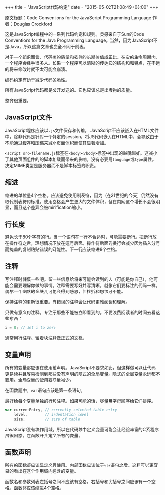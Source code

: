 +++
title  = "JavaScript代码约定"
date = "2015-05-02T21:08:49+08:00"
+++

原文标题：Code Conventions for the JavaScript Programming Language
作者：Douglas Crockford

这是JavaScript编程中的一系列代码约定和规则。灵感来自于Sun的Code Conventions for the Java Programming Language。当然，因为JavaScript不是Java，所以这篇文章也完全不同于前者。

对于一个组织而言，代码库的质量和软件的长期价值成正比。在它的生命周期内，一个程序会经手很多人。如果一个程序可以清晰的传达它的结构和和特点，在不远的将来修改时就不太可能会崩溃。

编码约定有助于减少代码的脆性。

所有JavaScript代码都是公开发送的。它也应该总是出版物的质量。

整齐很重要。

## JavaScript文件

JavaScript程序应该以`.js`文件保存和传输。
JavaScript不应该嵌入在HTML文件中，除非代码是针对一个特定的session。将JS代码嵌入在HTML中，会导致由于不能通过缓存和压缩来减小页面体积而使其显著增加。

`<script src=filename.js`标签在`<body></body>`标签中出现的越晚越好。这减小了其他页面组件的的脚本加载而带来的影响。没有必要用`language`或`type`属性。决定MIME类型是服务器而不是脚本标签的职责。

## 缩进

缩进的单位是4个空格。应该避免使用制表符，因为（在21世纪的今天）仍然没有取代制表符的标准。使用空格会产生更大的文件体积，但在内网这个增长不会很明显，而且这个差异会被minification缩小。

## 行长度

避免长于80个字符的行。当一个语句在一行不合适时，可能需要断行。把断行放在操作符之后，理想情况下放在逗号后面。操作符后面的换行会减少因为插入分号而掩盖的复制粘贴错误的可能性。下一行应该缩进8个空格。

## 注释

写注释时慷慨一些吧。留一些信息给将来可能会读到的人（可能是你自己），他可能会需要理解你做的事情。注释需要写好并写清晰，就像它们要标注的代码一样。偶尔一个幽默的金块儿可能会得到感恩，但挫折和怨恨可不能。

保持注释的更新很重要。有错误的注释会让代码更难阅读和理解。

只做有意义的注释。专注于那些不能被立即看到的。不要浪费阅读者的时间去看这些东西：
```javascript
i = 0; // Set i to zero
```
通常用行注释。留着块注释做正式的文档。

## 变量声明

所有的变量都应该在使用前声明。JavaScript不要求如此，但这样做可以让代码更易读并且容易检测到那些没有声明的隐式的全局变量。隐式的全局变量永远都不要用。全局变量的使用要尽量减少。

在函数题中，`var`语句应该是第一条语句。

最好给每个变量单独的行和注释。如果可能的话，尽量用字母顺序给它们排序。
```javascript
var currentEntry, // currently selected table entry
    level,        // indentation level
    size;         // size of table
```
JavaScript没有块作用域，所以在代码块中定义变量可能会让经验丰富的C系程序员很困惑。在函数开头定义所有的变量。

## 函数声明

所有的函数都应该显定义再使用。内部函数应该位于`var`语句之后。这样可以更容易的看出在这个作用域内包含的变量。

函数名和参数列表左括号之间不应该有空格。右括号和大括号之间应该有一个空格。函数体应该缩进4个空格。

